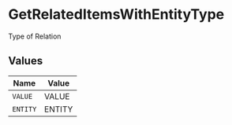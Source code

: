 # GetRelatedItemsWithEntityType

Type of Relation


## Values

| Name     | Value    |
| -------- | -------- |
| `VALUE`  | VALUE    |
| `ENTITY` | ENTITY   |
